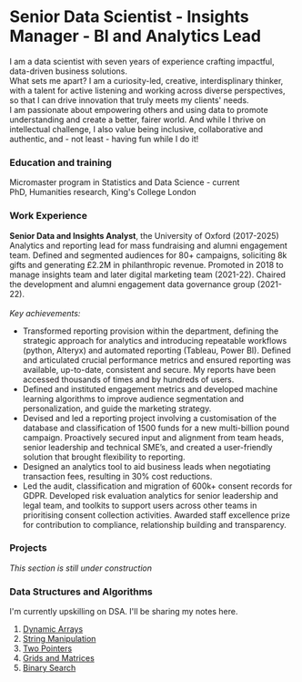 # Senior Data Scientist - Insights Manager - BI and Analytics Lead
I am a data scientist with seven years of experience crafting impactful, data-driven business solutions. 
<br>What sets me apart? I am a curiosity-led, creative, interdisplinary thinker, with a talent for active listening and working across diverse perspectives, so that I can drive innovation that truly meets my clients' needs.
<br>I am passionate about empowering others and using data to promote understanding and create a better, fairer world. And while I thrive on intellectual challenge, I also value being inclusive, collaborative and authentic, and - not least - having fun while I do it!


### Education and training
Micromaster program in Statistics and Data Science - current
<br>PhD, Humanities research, King's College London

### Work Experience
<b>Senior Data and Insights Analyst</b>, the University of Oxford (2017-2025)
<br>Analytics and reporting lead for mass fundraising and alumni engagement team. Defined and segmented audiences for 80+ campaigns, soliciting 8k gifts and generating £2.2M in philanthropic revenue. Promoted in 2018 to manage insights team and later digital marketing team (2021-22). Chaired the development and alumni engagement data governance group (2021-22).
<br>
<br><i>Key achievements:</i>
<ul>
 <li>Transformed reporting provision within the department, defining the strategic approach for analytics and introducing repeatable workflows (python, Alteryx) and automated reporting (Tableau, Power BI). Defined and articulated crucial performance metrics and ensured reporting was available, up-to-date, consistent and secure. My reports have been accessed thousands of times and by hundreds of users.</li>
 <li>Defined and instituted engagement metrics and developed machine learning algorithms to improve audience segmentation and personalization, and guide the marketing strategy.</li>
 <li>Devised and led a reporting project involving a customisation of the database and classification of 1500 funds for a new multi-billion pound campaign. Proactively secured input and alignment from team heads, senior leadership and technical SME’s, and created a user-friendly solution that brought flexibility to reporting.</li>
 <li>Designed an analytics tool to aid business leads when negotiating transaction fees, resulting in 30% cost reductions.</li>
 <li>Led the audit, classification and migration of 600k+ consent records for GDPR. Developed risk evaluation analytics for senior leadership and legal team, and toolkits to support users across other teams in prioritising consent collection activities. Awarded staff excellence prize for contribution to compliance, relationship building and transparency.</li>
</ul>

### Projects
<i>This section is still under construction</i>

### Data Structures and Algorithms
I'm currently upskilling on DSA. I'll be sharing my notes here.
<ol>
 <li><a href="https://github.com/huwhallam/portfolio/blob/main/dsa/Dynamic%20Arrays.ipynb">Dynamic Arrays</a> </li>
 <li><a href="https://github.com/huwhallam/portfolio/blob/main/dsa/String%20Manipulation.ipynb">String Manipulation</a> </li>
 <li><a href="https://github.com/huwhallam/portfolio/blob/main/dsa/Two%20Pointers.ipynb">Two Pointers</a> </li>
 <li><a href="https://github.com/huwhallam/portfolio/blob/main/dsa/Grids%20and%20Matrices.ipynb">Grids and Matrices</a> </li>
 <li><a href="https://github.com/huwhallam/portfolio/blob/main/dsa/Binary%20Search.ipynb">Binary Search</a> </li>
</ol>
